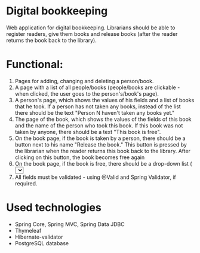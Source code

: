 # Digital bookkeeping
Web application for digital bookkeeping. Librarians should be able to register readers, give them books and release books (after the reader returns the book back to the library).
# Functional:
1) Pages for adding, changing and deleting a person/book.
2) A page with a list of all people/books (people/books are clickable - when clicked, the user goes to the person's/book's page).
3) A person's page, which shows the values of his fields and a list of books that he took. If a person has not taken any books, instead of the list there should be the text "Person N haven't taken any books yet."
4) The page of the book, which shows the values of the fields of this book and the name of the person who took this book. If this book was not taken by anyone, there should be a text "This book is free".
5) On the book page, if the book is taken by a person, there should be a button next to his name "Release the book." This button is pressed by the librarian when the reader returns this book back to the library. After clicking on this button, the book becomes free again
6) On the book page, if the book is free, there should be a drop-down list (<select>) with all people and a button "Assign a book". This button is pressed by the librarian when the reader wants to take this book home. After clicking on this button, the book should start to belong to the selected person and should appear in his list of books.
7) All fields must be validated - using @Valid and Spring Validator, if required.
# Used technologies
* Spring Core, Spring MVC, Spring Data JDBC
* Thymeleaf
* Hibernate-validator
* PostgreSQL database
